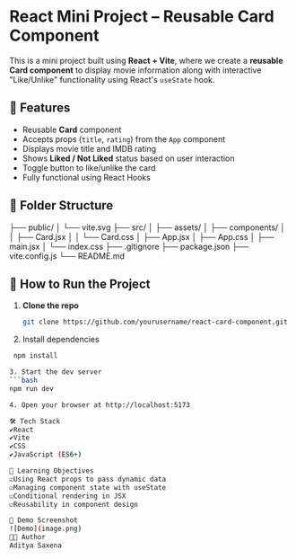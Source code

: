 # React Mini Project – Reusable Card Component

This is a mini project built using **React + Vite**, where we create a **reusable Card component** to display movie information along with interactive "Like/Unlike" functionality using React's `useState` hook.

## 🧩 Features

- Reusable **Card** component
- Accepts props (`title`, `rating`) from the `App` component
- Displays movie title and IMDB rating
- Shows **Liked / Not Liked** status based on user interaction
- Toggle button to like/unlike the card
- Fully functional using React Hooks

## 📂 Folder Structure
├── public/
│ └── vite.svg
├── src/
│ ├── assets/
│ ├── components/
│ │ ├── Card.jsx
│ │ └── Card.css
│ ├── App.jsx
│ ├── App.css
│ ├── main.jsx
│ └── index.css
├── .gitignore
├── package.json
├── vite.config.js
└── README.md


## 🚀 How to Run the Project

1. **Clone the repo**  
    ```bash
   git clone https://github.com/yourusername/react-card-component.git

2. Install dependencies
  ```bash
   npm install

3. Start the dev server
  ```bash
  npm run dev

4. Open your browser at http://localhost:5173

🛠️ Tech Stack
✔️React
✔️Vite
✔️CSS
✔️JavaScript (ES6+)

🧠 Learning Objectives
☑️Using React props to pass dynamic data
☑️Managing component state with useState
☑️Conditional rendering in JSX
☑️Reusability in component design

📸 Demo Screenshot
![Demo](image.png)
🧑‍💻 Author
Aditya Saxena
